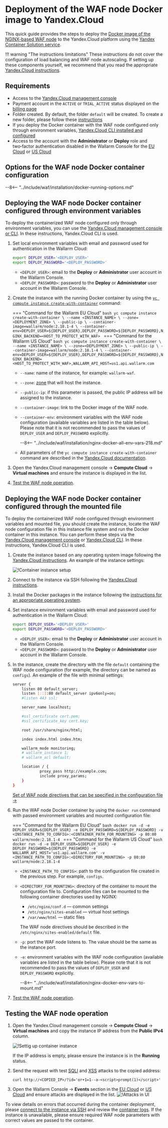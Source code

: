 [default-ip-blocking-settings]:     ../../../admin-en/configure-ip-blocking-nginx-en.md
[wallarm-acl-directive]:            ../../../admin-en/configure-parameters-en.md#wallarm_acl
[allocating-memory-guide]:          ../../../admin-en/configuration-guides/allocate-resources-for-waf-node.md
[mount-config-instr]:               #deploying-the-waf-node-docker-container-configured-through-the-mounted-file
[nginx-waf-directives]:             ../../../admin-en/configure-parameters-en.md

# Deployment of the WAF node Docker image to Yandex.Cloud

This quick guide provides the steps to deploy the [Docker image of the NGINX-based WAF node](https://hub.docker.com/r/wallarm/node) to the Yandex.Cloud platform using the [Yandex Container Solution service](https://cloud.yandex.com/en/docs/cos/).

!!! warning "The instructions limitations"
    These instructions do not cover the configuration of load balancing and WAF node autoscaling. If setting up these components yourself, we recommend that you read the appropriate [Yandex.Cloud instructions](https://cloud.yandex.com/en/docs/compute/operations/instance-groups/create-autoscaled-group).

## Requirements

* Access to the [Yandex.Cloud management console](https://console.cloud.yandex.com/)
* Payment account in the `ACTIVE` or `TRIAL_ACTIVE` status displayed on the [billing page](https://console.cloud.yandex.com/billing)
* Folder created. By default, the folder `default` will be created. To create a new folder, please follow these [instructions](https://cloud.yandex.com/docs/resource-manager/operations/folder/create)
* If you deploy the Docker container with the WAF node configured only through environment variables, [Yandex.Cloud CLI installed and configured](https://cloud.yandex.com/en/docs/cli/quickstart)
* Access to the account with the **Administrator** or **Deploy** role and two‑factor authentication disabled in the Wallarm Console for the [EU Cloud](https://my.wallarm.com/) or [US Cloud](https://us1.my.wallarm.com/)

## Options for the WAF node Docker container configuration

--8<-- "../include/waf/installation/docker-running-options.md"

## Deploying the WAF node Docker container configured through environment variables

To deploy the containerized WAF node configured only through environment variables, you can use the [Yandex.Cloud management console or CLI](https://cloud.yandex.com/en/docs/cos/quickstart). In these instructions, Yandex.Cloud CLI is used.

1. Set local environment variables with email and password used for authentication in the Wallarm Cloud:

    ```bash
    export DEPLOY_USER='<DEPLOY_USER>'
    export DEPLOY_PASSWORD='<DEPLOY_PASSWORD>'
    ```

    * `<DEPLOY_USER>`: email to the **Deploy** or **Administrator** user account in the Wallarm Console.
    * `<DEPLOY_PASSWORD>`: password to the **Deploy** or **Administrator** user account in the Wallarm Console.
2. Create the instance with the running Docker container by using the [`yc compute instance create-with-container`](https://cloud.yandex.com/en/docs/cli/cli-ref/managed-services/compute/instance/create-with-container) command:

    === "Command for the Wallarm EU Cloud"
        ```bash
        yc compute instance create-with-container \
            --name <INSTANCE_NAME> \
            --zone=<DEPLOYMENT_ZONE> \
            --public-ip \
            --container-image=wallarm/node:2.18.1-4 \
            --container-env=DEPLOY_USER=${DEPLOY_USER},DEPLOY_PASSWORD=${DEPLOY_PASSWORD},NGINX_BACKEND=<HOST_TO_PROTECT_WITH_WAF>
        ```
    === "Command for the Wallarm US Cloud"
        ```bash
        yc compute instance create-with-container \
            --name <INSTANCE_NAME> \
            --zone=<DEPLOYMENT_ZONE> \
            --public-ip \
            --container-image=wallarm/node:2.18.1-4 \
            --container-env=DEPLOY_USER=${DEPLOY_USER},DEPLOY_PASSWORD=${DEPLOY_PASSWORD},NGINX_BACKEND=<HOST_TO_PROTECT_WITH_WAF>,WALLARM_API_HOST=us1.api.wallarm.com
        ```

    * `--name`: name of the instance, for example: `wallarm-waf`.
    * `--zone`: [zone](https://cloud.yandex.com/en/docs/overview/concepts/geo-scope) that will host the instance.
    * `--public-ip`: if this parameter is passed, the public IP address will be assigned to the instance.
    * `--container-image`: link to the Docker image of the WAF node.
    * `--container-env`: environment variables with the WAF node configuration (available variables are listed in the table below). Please note that it is not recommended to pass the values of `DEPLOY_USER` and `DEPLOY_PASSWORD` explicitly.

        --8<-- "../include/waf/installation/nginx-docker-all-env-vars-218.md"
    
    * All parameters of the `yc compute instance create-with-container` command are described in the [Yandex.Cloud documentation](https://cloud.yandex.com/en/docs/cli/cli-ref/managed-services/compute/instance/create-with-container).
3. Open the Yandex.Cloud management console → **Compute Cloud** → **Virtual machines** and ensure the instance is displayed in the list.
4. [Test the WAF node operation](#testing-the-waf-node-operation).

## Deploying the WAF node Docker container configured through the mounted file

To deploy the containerized WAF node configured through environment variables and mounted file, you should create the instance, locate the WAF node configuration file in this instance file system and run the Docker container in this instance. You can perform these steps via the [Yandex.Cloud management console](https://cloud.yandex.com/en/docs/compute/quickstart/) or [Yandex.Cloud CLI](https://cloud.yandex.com/en/docs/cli/cli-ref/managed-services/compute/instance/create). In these instructions, Yandex.Cloud CLI is used.

1. Create the instance based on any operating system image following the [Yandex.Cloud instructions](https://cloud.yandex.com/en/docs/compute/quickstart/quick-create-linux). An example of the instance settings:

    ![!Container instance setup](../../../images/waf-installation/yandex-cloud/create-vm.png)
2. Connect to the instance via SSH following the [Yandex.Cloud instructions](https://cloud.yandex.com/en/docs/compute/operations/vm-connect/ssh#vm-connect).
3. Install the Docker packages in the instance following the [instructions for an appropriate operating system](https://docs.docker.com/engine/install/#server).
4. Set instance environment variables with email and password used for authentication in the Wallarm Cloud:

    ```bash
    export DEPLOY_USER='<DEPLOY_USER>'
    export DEPLOY_PASSWORD='<DEPLOY_PASSWORD>'
    ```

    * `<DEPLOY_USER>`: email to the **Deploy** or **Administrator** user account in the Wallarm Console.
    * `<DEPLOY_PASSWORD>`: password to the **Deploy** or **Administrator** user account in the Wallarm Console.
5. In the instance, create the directory with the file `default` containing the WAF node configuration (for example, the directory can be named as `configs`). An example of the file with minimal settings:

    ```bash
    server {
        listen 80 default_server;
        listen [::]:80 default_server ipv6only=on;
        #listen 443 ssl;

        server_name localhost;

        #ssl_certificate cert.pem;
        #ssl_certificate_key cert.key;

        root /usr/share/nginx/html;

        index index.html index.htm;

        wallarm_mode monitoring;
        # wallarm_instance 1;
        # wallarm_acl default;

        location / {
                proxy_pass http://example.com;
                include proxy_params;
        }
    }
    ```

    [Set of WAF node directives that can be specified in the configuration file →](../../../admin-en/configure-parameters-en.md)
6. Run the WAF node Docker container by using the `docker run` command with passed environment variables and mounted configuration file:

    === "Command for the Wallarm EU Cloud"
        ```bash
        docker run -d -e DEPLOY_USER=${DEPLOY_USER} -e DEPLOY_PASSWORD=${DEPLOY_PASSWORD} -v <INSTANCE_PATH_TO_CONFIG>:<CONTAINER_PATH_FOR_MOUNTING> -p 80:80 wallarm/node:2.18.1-4
        ```
    === "Command for the Wallarm US Cloud"
        ```bash
        docker run -d -e DEPLOY_USER=${DEPLOY_USER} -e DEPLOY_PASSWORD=${DEPLOY_PASSWORD} -e WALLARM_API_HOST='us1.api.wallarm.com' -v <INSTANCE_PATH_TO_CONFIG>:<DIRECTORY_FOR_MOUNTING> -p 80:80 wallarm/node:2.18.1-4
        ```

    * `<INSTANCE_PATH_TO_CONFIG>`: path to the configuration file created in the previous step. For example, `configs`.
    * `<DIRECTORY_FOR_MOUNTING>`: directory of the container to mount the configuration file to. Configuration files can be mounted to the following container directories used by NGINX:

        * `/etc/nginx/conf.d` — common settings
        * `/etc/nginx/sites-enabled` — virtual host settings
        * `/var/www/html` — static files

        The WAF node directives should be described in the `/etc/nginx/sites-enabled/default` file.
    
    * `-p`: port the WAF node listens to. The value should be the same as the instance port.
    * `-e`: environment variables with the WAF node configuration (available variables are listed in the table below). Please note that it is not recommended to pass the values of `DEPLOY_USER` and `DEPLOY_PASSWORD` explicitly.

        --8<-- "../include/waf/installation/nginx-docker-env-vars-to-mount.md"
7. [Test the WAF node operation](#testing-the-waf-node-operation).

## Testing the WAF node operation

1. Open the Yandex.Cloud management console → **Compute Cloud** → **Virtual machines** and copy the instance IP address from the **Public IPv4** column.

    ![!Settig up container instance](../../../images/waf-installation/yandex-cloud/container-copy-ip.png)

    If the IP address is empty, please ensure the instance is in the **Running** status.

2. Send the request with test [SQLI](../../../attacks-vulns-list.md#sql-injection) and [XSS](../../../attacks-vulns-list.md#crosssite-scripting-xss) attacks to the copied address:

    ```
    curl http://<COPIED_IP>/?id='or+1=1--a-<script>prompt(1)</script>'
    ```
3. Open the Wallarm Console → **Events** section in the [EU Cloud](https://my.wallarm.com/search) or [US Cloud](https://us1.my.wallarm.com/search) and ensure attacks are displayed in the list.
    ![!Attacks in UI](../../../images/admin-guides/test-attacks.png)

To view details on errors that occurred during the container deployment, please [connect to the instance via SSH](https://cloud.yandex.com/en/docs/compute/operations/vm-connect/ssh) and review the [container logs](../../../admin-en/configure-logging.md). If the instance is unavailable, please ensure required WAF node parameters with correct values are passed to the container.
